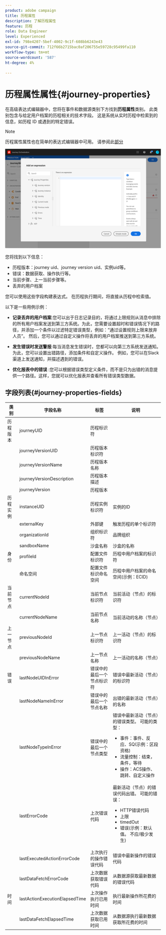 ```yaml
---
product: adobe campaign
title: 历程属性
description: 了解历程属性
feature: 历程
role: Data Engineer
level: Experienced
exl-id: 798e4207-5bef-4002-9c1f-608bb6243e43
source-git-commit: 712f66b2715bac0af206755e59728c95499fa110
workflow-type: tm+mt
source-wordcount: '587'
ht-degree: 4%

---
```


# 历程属性属性{#journey-properties}

在高级表达式编辑器中，您将在事件和数据源类别下方找到&#x200B;**历程属性**&#x200B;类别。 此类别包含与给定用户档案的历程相关的技术字段。 这是系统从实时历程中检索到的信息，如历程 ID 或遇到的特定错误。

>[!NOTE]
>
>历程属性属性也在简单的表达式编辑器中可用。 请参阅此[部分](../building-journeys/condition-activity.md#about_condition)

![](../assets/journey-properties.png)

您将找到以下信息：

* 历程版本：journey uid、journey version uid、实例uid等。
* 错误：数据获取、操作执行等。
* 当前步骤、上一当前步骤等。
* 丢弃的用户档案

您可以使用这些字段构建表达式。 在历程执行期间，将直接从历程中检索值。

以下是一些用例示例：

* **记录丢弃的用户档案**:您可以出于日志记录目的，将通过上限规则从消息中排除的所有用户档案发送到第三方系统。为此，您需要设置超时和错误情况下的路径，并添加一个条件以过滤特定错误类型，例如：“通过设置规则上限来放弃人员”。 然后，您可以通过自定义操作将丢弃的用户档案推送到第三方系统。

* **发生错误时发送警报**:每当消息发生错误时，您都可以向第三方系统发送通知。为此，您可以设置出错路径，添加条件和自定义操作。 例如，您可以在Slack渠道上发送通知，并描述遇到的错误。

* **优化报表中的错误** :您可以根据错误类型定义条件，而不是只为出错的消息提供一个路径。这样，您就可以优化报表并查看所有错误类型数据。

## 字段列表{#journey-properties-fields}

| 类别 | 字段名称 | 标签 | 说明 |
|---|---|---|------------|
| 历程版本 | journeyUID | 历程标识符 |  |
|  | journeyVersionUID | 历程版本标识符 |  |
|  | journeyVersionName | 历程版本名称 |  |
|  | journeyVersionDescription | 历程版本描述 |  |
|  | journeyVersion | 历程版本 |  |
| 历程实例 | instanceUID | 历程实例标识符 | 实例的ID |
|  | externalKey | 外部键 | 触发历程的单个标识符 |
|  | organizationId | 组织标识符 | 品牌组织 |
|  | sandboxName | 沙盒名称 | 沙盒的名称 |
| 身份 | profileId | 配置文件标识符 | 历程中用户档案的标识符 |
|  | 命名空间 | 配置文件标识命名空间 | 历程中用户档案的命名空间(示例：ECID) |
| 当前节点 | currentNodeId | 当前节点标识符 | 当前活动（节点）的标识符 |
|  | currentNodeName | 当前节点名称 | 当前活动的名称（节点） |
| 上一节点 | previousNodeId | 上一节点标识符 | 上一活动（节点）的标识符 |
|  | previousNodeName | 上一节点名称 | 上一活动的名称（节点） |
| 错误 | lastNodeUIDInError | 错误中的最后一个节点标识符 | 错误中最新活动（节点）的标识符 |
|  | lastNodeNameInError | 错误中的最后一个节点名称 | 出错的最新活动（节点）的名称 |
|  | lastNodeTypeInError | 错误中的最后一个节点类型 | 错误中最新活动（节点）的错误类型。 可能的类型：<ul><li>事件：事件、反应、SQ(示例：区段资格)</li><li>流量控制：结束，条件，等待</li><li>操作：ACS操作、跳转、自定义操作</li></ul> |
|  | lastErrorCode | 上次错误代码 | 最新活动（节点）的错误代码出错。 可能的错误： <ul><li>HTTP错误代码</li><li>上限</li><li>timedOut</li><li>错误(示例：默认值。 不应/极少发生)</li></ul> |
|  | lastExecutedActionErrorCode | 上次执行的操作错误代码 | 错误中最新操作的错误代码 |
|  | lastDataFetchErrorCode | 上次数据获取错误代码 | 从数据源获取最新数据的错误代码 |
| 时间 | lastActionExecutionElapsedTime | 上次操作执行已用时间 | 执行最新操作所花费的时间 |
|  | lastDataFetchElapsedTime | 上次数据获取已用时间 | 从数据源执行最新数据获取所花费的时间 |
